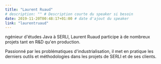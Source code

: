 ```yaml
---
title: "Laurent Ruaud"
# description: "" # Description courte du speaker si besoin
date: 2019-11-20T00:48:17+01:00 # date d'ajout du speaker
link: "laurentruaud"
---
```

ngénieur d'études Java à SERLI, Laurent Ruaud participe à de nombreux projets tant en R&D qu'en production. 

Passionné par les problématiques d'industrialisation, il met en pratique les derniers outils et méthodologies dans les projets de SERLI et de ses clients.
